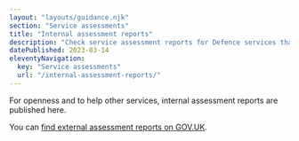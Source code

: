 ```yaml
---
layout: "layouts/guidance.njk"
section: "Service assessments"
title: "Internal assessment reports"
description: "Check service assessment reports for Defence services that have already been assessed."
datePublished: 2023-03-14
eleventyNavigation:
  key: "Service assessments"
  url: "/internal-assessment-reports/"
---
```


For openness and to help other services, internal assessment reports are published here. 

You can [find external assessment reports on GOV.UK](https://www.gov.uk/service-standard-reports).
